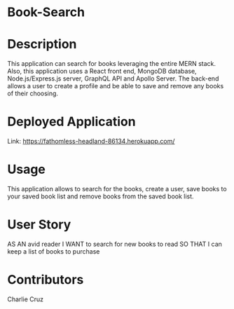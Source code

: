 # Book-Search

# Description
This application can search for books leveraging the entire MERN stack. Also, this application uses a React front end, MongoDB database, Node.js/Express.js server, GraphQL API and Apollo Server. The back-end allows a user to create a profile and be able to save and remove any books of their choosing. 

# Deployed Application
Link: https://fathomless-headland-86134.herokuapp.com/

# Usage
This application allows to search for the books, create a user, save books to your saved book list and remove books from the saved book list.

# User Story
AS AN avid reader
I WANT to search for new books to read
SO THAT I can keep a list of books to purchase

# Contributors
Charlie Cruz